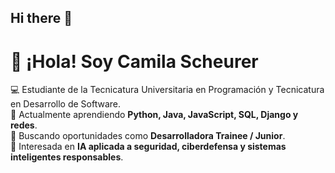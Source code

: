 ## Hi there 👋

# 👋 ¡Hola! Soy Camila Scheurer

💻 Estudiante de la Tecnicatura Universitaria en Programación y Tecnicatura en Desarrollo de Software.  
🌱 Actualmente aprendiendo **Python, Java, JavaScript, SQL, Django y redes**.  
🎯 Buscando oportunidades como **Desarrolladora Trainee / Junior**.  
🔐 Interesada en **IA aplicada a seguridad, ciberdefensa y sistemas inteligentes responsables**.
